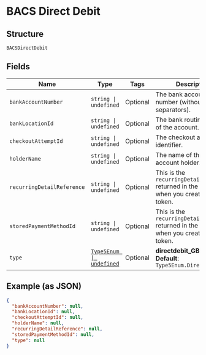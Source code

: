 
# BACS Direct Debit

## Structure

`BACSDirectDebit`

## Fields

| Name | Type | Tags | Description |
|  --- | --- | --- | --- |
| `bankAccountNumber` | `string \| undefined` | Optional | The bank account number (without separators). |
| `bankLocationId` | `string \| undefined` | Optional | The bank routing number of the account. |
| `checkoutAttemptId` | `string \| undefined` | Optional | The checkout attempt identifier. |
| `holderName` | `string \| undefined` | Optional | The name of the bank account holder. |
| `recurringDetailReference` | `string \| undefined` | Optional | This is the `recurringDetailReference` returned in the response when you created the token. |
| `storedPaymentMethodId` | `string \| undefined` | Optional | This is the `recurringDetailReference` returned in the response when you created the token. |
| `type` | [`Type5Enum \| undefined`](../../doc/models/type-5-enum.md) | Optional | **directdebit_GB**<br>**Default**: `Type5Enum.DirectdebitGB` |

## Example (as JSON)

```json
{
  "bankAccountNumber": null,
  "bankLocationId": null,
  "checkoutAttemptId": null,
  "holderName": null,
  "recurringDetailReference": null,
  "storedPaymentMethodId": null,
  "type": null
}
```

